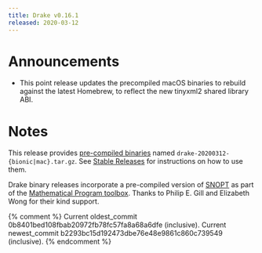 ```yaml
---
title: Drake v0.16.1
released: 2020-03-12
---
```


# Announcements

* This point release updates the precompiled macOS binaries to rebuild against
  the latest Homebrew, to reflect the new tinyxml2 shared library ABI.

# Notes

This release provides
[pre-compiled binaries](https://github.com/RobotLocomotion/drake/releases/tag/v0.16.1)
named ``drake-20200312-{bionic|mac}.tar.gz``. See 
[Stable Releases](/from_binary.html#stable-releases) for instructions on how to use them.

Drake binary releases incorporate a pre-compiled version of
[SNOPT](https://ccom.ucsd.edu/~optimizers/solvers/snopt/) as part of the
[Mathematical Program toolbox](https://drake.mit.edu/doxygen_cxx/group__solvers.html).
Thanks to Philip E. Gill and Elizabeth Wong for their kind support.

{% comment %}
Current oldest_commit 0b8401bed108fbab20972fb78fc57fa8a68a6dfe (inclusive).
Current newest_commit b2293bc15d192473dbe76e48e9861c860c739549 (inclusive).
{% endcomment %}
